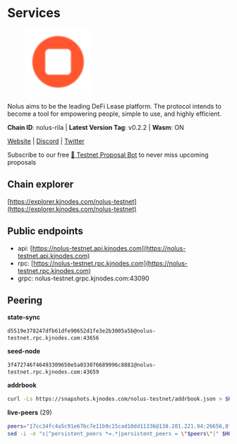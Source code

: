 # Services

<figure><img src="https://raw.githubusercontent.com/kj89/cosmos-images/main/logos/nolus.png" width="150" alt=""><figcaption></figcaption></figure>

Nolus aims to be the leading DeFi Lease platform. The protocol  intends to become a tool for empowering people, simple to use, and highly efficient.

**Chain ID**: nolus-rila | **Latest Version Tag**: v0.2.2 | **Wasm**: ON

[Website](https://www.nolus.io) | [Discord](https://discord.gg/nolus-protocol) | [Twitter](https://twitter.com/NolusProtocol)



Subscribe to our free [🤖 Testnet Proposal Bot](https://t.me/kjnodes_testnet_proposal_bot) to never miss upcoming proposals


## Chain explorer
[https://explorer.kjnodes.com/nolus-testnet](https://explorer.kjnodes.com/nolus-testnet)

## Public endpoints

* api: [https://nolus-testnet.api.kjnodes.com](https://nolus-testnet.api.kjnodes.com)
* rpc: [https://nolus-testnet.rpc.kjnodes.com](https://nolus-testnet.rpc.kjnodes.com)
* grpc: nolus-testnet.grpc.kjnodes.com:43090

## Peering

**state-sync**

```text
d5519e378247dfb61dfe90652d1fe3e2b3005a5b@nolus-testnet.rpc.kjnodes.com:43656
```

**seed-node**

```text
3f472746f46493309650e5a033076689996c8881@nolus-testnet.rpc.kjnodes.com:43659
```

**addrbook**
```bash
curl -Ls https://snapshots.kjnodes.com/nolus-testnet/addrbook.json > $HOME/.nolus/config/addrbook.json
```

**live-peers** (29)
```bash
peers="17cc34fc4a5c91e67bc7e11b9c15cad10dd11336@138.201.221.94:26656,8f767a425f5c6de20ffc435154c6351d118b806e@207.180.243.64:46656,8d59cbd6f8aa5c19613b1e64560f6024cde2ef81@202.61.251.135:26656,d71f6a702561b08023810464a96668045dbabd9e@95.214.55.25:26656,46e87e63ebfb628613a7c33ff69946ebd45fa510@176.99.142.180:36656,d5519e378247dfb61dfe90652d1fe3e2b3005a5b@65.109.68.190:43656,b19bd98f29fefc0c78e6b16b02e652a2148d3bfe@91.223.3.144:26556,aad36d817f6f5c66a002b87a4fb133a3e3137b31@194.163.187.175:43656,03ec7af23216082eeccc690b7bdcbe497bf2dcf8@136.243.88.91:9000,5c2a752c9b1952dbed075c56c600c3a79b58c395@195.3.220.135:27016,fb94493b7744f7bcde0f9eb3e1657a137264cde4@95.216.171.110:26656,d3dfa19000d7d4c722f9b675a92e41e546918f59@94.130.50.130:26656,b7d04a32d5c0e9b7e1095c4d81f5bebfd03138db@65.108.8.28:61456,8b0b427b4567a7a66f05fab1146ee97b52ad7958@93.189.30.119:26656,4cf9c28f20faac9baae74870cb52bae590dbd81e@65.108.228.96:26656,fcb82df30d2056c3af024fb389e173d683fe8229@65.108.105.48:19756,78988c94a1a8f37b8995c7794d103e2979cefd2e@5.75.231.119:26656,2c0ff6e5f30189559ad336a1eb17ae48fcacc8ee@95.216.14.58:61456,79eea22837193c2b8e4d9ad1c633486f30faaa1c@144.76.27.79:56656,89d4b6b28f4399f49c82f9b0e891463f07f26cfe@95.216.65.177:29656,1e839449cac1898e98901a7d2c216c1a608c4e20@65.21.203.204:18656,b04b320e306ccd38b3da4d5ebc8099ceff452c65@178.63.8.245:61456,7a1fc4d1cc0ffec7db6a2a15496136e62561b162@161.97.146.108:26656,fa0a2fe57c2ab28aee6cc0be4eddbc68d6587a75@95.217.165.189:26656,ce6a67a084a25c189ed92522f1a0f6c44ec7cc3a@116.202.227.117:43656,72ccd1176df36fb799e14721639e21b1ec360f0a@65.108.9.164:20756,eecb12ab9e15bdf74a73497bc177c85e2f5161d6@38.242.207.216:26656,dba152eadb37e427969c2bd8b6a31e930879f571@152.70.188.61:26656,7f0df6c186a5d2215683a299b0445f172a94197b@184.174.34.72:26656"
sed -i -e "s|^persistent_peers *=.*|persistent_peers = \"$peers\"|" $HOME/.nolus/config/config.toml
```
